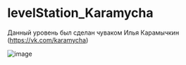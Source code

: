 # levelStation_Karamycha
Данный уровень был сделан чуваком Илья Карамычкин (https://vk.com/karamycha)

![image](https://user-images.githubusercontent.com/36669204/54883110-f24ece80-4e72-11e9-82f4-c6561ff819df.png)
